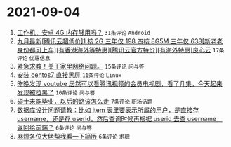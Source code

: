 # 2021-09-04

1. [工作机，安卓 4G 内存够用吗？](https://www.v2ex.com/t/799793) `31条评论` `Android`
1. [九月最新[腾讯云超低价]1 核 2G 三年仅 198 四核 8G5M 三年仅 638[新老老身份都可上车][有香港海外等特惠][腾讯云官方特价][有海外特惠]良心云](https://www.v2ex.com/t/799795) `17条评论` `优惠信息`
1. [紧急求教！关于家里网络问题。](https://www.v2ex.com/t/799805) `15条评论` `问与答`
1. [安装 centos7 直接黑屏](https://www.v2ex.com/t/799812) `11条评论` `Linux`
1. [昨晚发现 youtube 居然可以看腾讯视频的会员电视剧，看了几集，今天起来发现被拉黑了](https://www.v2ex.com/t/799804) `10条评论` `问与答`
1. [硕士未能毕业，以后的路该怎么走](https://www.v2ex.com/t/799819) `7条评论` `职场话题`
1. [数据库设计问题请教：比如 item 表里要表示所属的用户，是直接存 username，还是存 userid，然后查询时候再根据 userid 去查 username，返回给前端？](https://www.v2ex.com/t/799818) `6条评论` `问与答`
1. [麻烦各位大佬帮我看一下简历](https://www.v2ex.com/t/799803) `6条评论` `求职`
